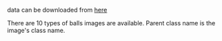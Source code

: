 data can be downloaded from [here](https://drive.google.com/drive/folders/1mADpNGakROZYOObtrHGSWVuqLwvBRW23?usp=sharing)

There are 10 types of balls images are available. Parent class name is the image's class name.